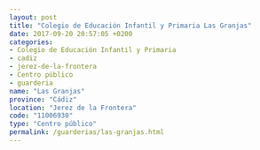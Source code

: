 ```yaml
---
layout: post
title: "Colegio de Educación Infantil y Primaria Las Granjas"
date: 2017-09-20 20:57:05 +0200
categories:
- Colegio de Educación Infantil y Primaria
- cadiz
- jerez-de-la-frontera
- Centro público
- guarderia
name: "Las Granjas"
province: "Cádiz"
location: "Jerez de la Frontera"
code: "11006930"
type: "Centro público"
permalink: /guarderias/las-granjas.html
---
```

